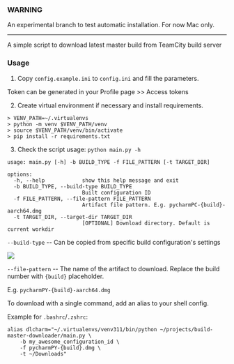 ### WARNING

An experimental branch to test automatic installation. For now Mac only.

---
A simple script to download latest master build from TeamCity build server

### Usage

1. Copy `config.example.ini` to `config.ini` and fill the parameters.

Token can be generated in your Profile page >> Access tokens

2. Create virtual environment if necessary and install requirements.

```shell
> VENV_PATH=~/.virtualenvs
> python -m venv $VENV_PATH/venv
> source $VENV_PATH/venv/bin/activate
> pip install -r requirements.txt
```

3. Check the script usage: `python main.py -h`

```
usage: main.py [-h] -b BUILD_TYPE -f FILE_PATTERN [-t TARGET_DIR]

options:
  -h, --help            show this help message and exit
  -b BUILD_TYPE, --build-type BUILD_TYPE
                        Built configuration ID
  -f FILE_PATTERN, --file-pattern FILE_PATTERN
                        Artifact file pattern. E.g. pycharmPC-{build}-aarch64.dmg
  -t TARGET_DIR, --target-dir TARGET_DIR
                        [OPTIONAL] Download directory. Default is current workdir
```

`--build-type` -- Can be copied from specific build configuration's settings

![](https://i.imgur.com/Hq9Y8m0.png)

`--file-pattern` -- The name of the artifact to download. Replace the build number with `{build}` placeholder.

E.g. `pycharmPY-{build}-aarch64.dmg`

To download with a single command, add an alias to your shell config.

Example for `.bashrc`/`.zshrc`:

```shell
alias dlcharm="~/.virtualenvs/venv311/bin/python ~/projects/build-master-downloader/main.py \
    -b my_awesome_configuration_id \
    -f pycharmPY-{build}.dmg \
    -t ~/Downloads"
```
